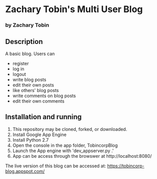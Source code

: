 # Zachary Tobin's Multi User Blog
### by Zachary Tobin

## Description
A basic blog. Users can
* register
* log in
* logout
* write blog posts
* edit their own posts
* like others' blog posts
* write comments on blog posts
* edit their own comments



## Installation and running
1. This repository may be cloned, forked, or downloaded.
2. Install Google App Engine
3. Install Python 2.7
4. Open the console in the app folder, TobincorpBlog
5. Launch the App engine with 'dev_appserver.py .'
6. App can be access through the browswer at http://localhost:8080/

The live version of this blog can be accessed at:
https://tobincorp-blog.appspot.com/
